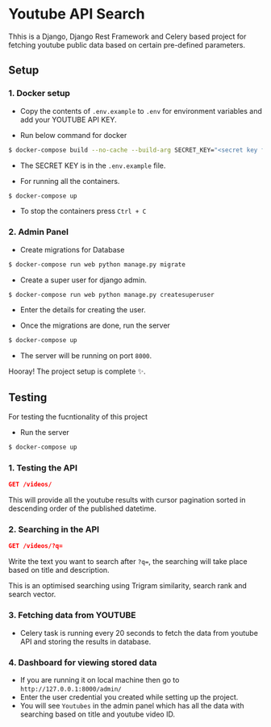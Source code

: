 # Youtube API Search

Thhis is a Django, Django Rest Framework and Celery based project for fetching youtube public data based on certain pre-defined parameters.

## Setup

### 1. Docker setup

- Copy the contents of `.env.example` to `.env` for environment variables and add your YOUTUBE API KEY.

- Run below command for docker

```sh
$ docker-compose build --no-cache --build-arg SECRET_KEY="<secret key from .env.example>"
```

- The SECRET KEY is in the `.env.example` file.

- For running all the containers.

```sh
$ docker-compose up
```

- To stop the containers press `Ctrl + C`


### 2. Admin Panel

- Create migrations for Database

```sh
$ docker-compose run web python manage.py migrate
```

- Create a super user for django admin.

```sh
$ docker-compose run web python manage.py createsuperuser
```

- Enter the details for creating the user.

- Once the migrations are done, run the server

```sh
$ docker-compose up
```

- The server will be running on port `8000`.


Hooray! The project setup is complete ✨.


## Testing

For testing the fucntionality of this project

- Run the server

```sh
$ docker-compose up
```

### 1. Testing the API

```json
GET /videos/
```

This will provide all the youtube results with cursor pagination sorted in descending order of the published datetime.

### 2. Searching in the API

```json
GET /videos/?q=
```

Write the text you want to search after `?q=`, the searching will take place based on title and description.

This is an optimised searching using Trigram similarity, search rank and search vector.

### 3. Fetching data from YOUTUBE

- Celery task is running every 20 seconds to fetch the data from youtube API and storing the results in database.

### 4. Dashboard for viewing stored data

- If you are running it on local machine then go to `http://127.0.0.1:8000/admin/`
- Enter the user credential you created while setting up the project.
- You will see `Youtubes` in the admin panel which has all the data with searching based on title and youtube video ID.
